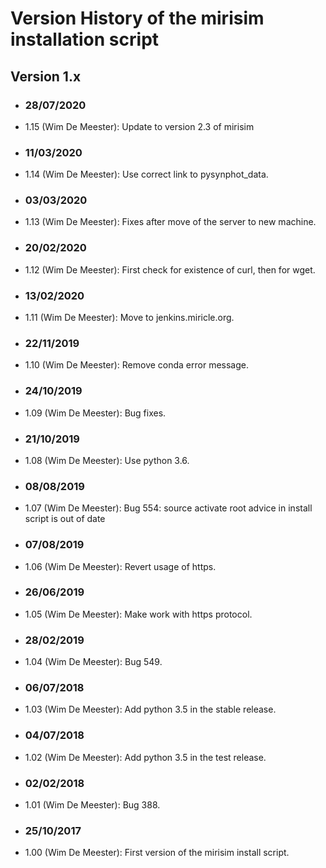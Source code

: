 # Version History of the mirisim installation script

## Version 1.x

+ ### 28/07/2020
 + 1.15 (Wim De Meester): Update to version 2.3 of mirisim

+ ### 11/03/2020
 + 1.14 (Wim De Meester): Use correct link to pysynphot_data.

+ ### 03/03/2020
 + 1.13 (Wim De Meester): Fixes after move of the server to new machine.

+ ### 20/02/2020
 + 1.12 (Wim De Meester): First check for existence of curl, then for wget.

+ ### 13/02/2020
 + 1.11 (Wim De Meester): Move to jenkins.miricle.org.

+ ### 22/11/2019
 + 1.10 (Wim De Meester): Remove conda error message.

+ ### 24/10/2019
 + 1.09 (Wim De Meester): Bug fixes.

+ ### 21/10/2019
 + 1.08 (Wim De Meester): Use python 3.6.

+ ### 08/08/2019
 + 1.07 (Wim De Meester): Bug 554: source activate root advice in install script is out of date

+ ### 07/08/2019
 + 1.06 (Wim De Meester): Revert usage of https.

+ ### 26/06/2019
 + 1.05 (Wim De Meester): Make work with https protocol.

+ ### 28/02/2019
 + 1.04 (Wim De Meester): Bug 549.

+ ### 06/07/2018
 + 1.03 (Wim De Meester): Add python 3.5 in the stable release.

+ ### 04/07/2018
 + 1.02 (Wim De Meester): Add python 3.5 in the test release.

+ ### 02/02/2018
 + 1.01 (Wim De Meester): Bug 388.

+ ### 25/10/2017
 + 1.00 (Wim De Meester): First version of the mirisim install script.
